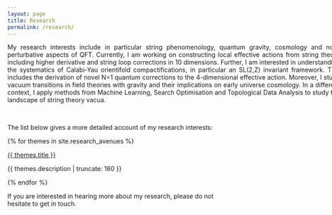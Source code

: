 ```yaml
---
layout: page
title: Research
permalink: /research/
---
```

<div style="width: 750px;">
   <p align="justify">
    My research interests include in particular string phenomenology, quantum gravity, cosmology and non-perturbative aspects of QFT. Currently, I am working on constructing local effective actions from string theory including higher derivative and string loop corrections in 10 dimensions. Further, I am interested in understanding the systematics of Calabi-Yau orientifold compactifications, in particular an SL(2,Z) invariant framework. This includes the derivation of novel N=1 quantum corrections to the 4-dimensional effective action. Moreover, I study vacuum transitions in field theories with gravity and their implications on early universe cosmology. In a different context, I apply methods from Machine Learning, Search Optimisation and Topological Data Analysis to study the landscape of string theory vacua.
    </p>
</div>
<br>

The list below gives a more detailed account of my research interests:

{% for themes in site.research_avenues %}

<a href="{{ themes.url | prepend: site.baseurl }}">
    {{ themes.title }}
</a>

<p class="post-excerpt">{{ themes.description | truncate: 160 }}</p>

{% endfor %}

If you are interested in hearing more about my research, please do not hesitate to get in touch.


